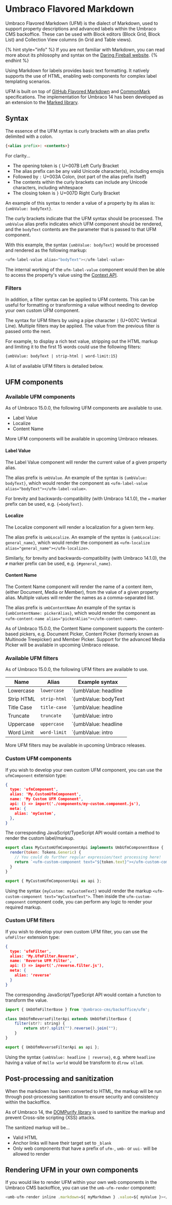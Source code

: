 # Umbraco Flavored Markdown

Umbraco Flavored Markdown (UFM) is the dialect of Markdown, used to support property descriptions and advanced labels within the Umbraco CMS backoffice. These can be used with Block editors (Block Grid, Block List) and Collection View columns (in Grid and Table views).

{% hint style="info" %}
If you are not familiar with Markdown, you can read more about its philosophy and syntax on the [Daring Fireball website](https://daringfireball.net/projects/markdown/syntax).
{% endhint %}

Using Markdown for labels provides basic text formatting. It natively supports the use of HTML, enabling web components for complex label templating scenarios.

UFM is built on top of [GitHub Flavored Markdown](https://github.github.com/gfm/) and [CommonMark](https://spec.commonmark.org/) specifications. The implementation for Umbraco 14 has been developed as an extension to the [Marked library](https://marked.js.org/).

## Syntax

The essence of the UFM syntax is curly brackets with an alias prefix delimited with a colon.

```markdown
{<alias prefix>: <contents>}
```

For clarity...

- The opening token is `{` U+007B Left Curly Bracket
- The alias prefix can be any valid Unicode character(s), including emojis
- Followed by `:` U+003A Colon, (not part of the alias prefix itself)
- The contents within the curly brackets can include any Unicode characters, including whitespace
- The closing token is `}` U+007D Right Curly Bracket

An example of this syntax to render a value of a property by its alias is: `{umbValue: bodyText}`.

The curly brackets indicate that the UFM syntax should be processed. The `umbValue` alias prefix indicates which UFM component should be rendered, and the `bodyText` contents are the parameter that is passed to that UFM component.

With this example, the syntax `{umbValue: bodyText}` would be processed and rendered as the following markup:

```js
<ufm-label-value alias="bodyText"></ufm-label-value>
```

The internal working of the `ufm-label-value` component would then be able to access the property's value using the [Context API](../extending/backoffice-setup/working-with-data/context-api).


### Filters

In addition, a filter syntax can be applied to UFM contents. This can be useful for formatting or transforming a value without needing to develop your own custom UFM component.

The syntax for UFM filters by using a pipe character `|` (U+007C Vertical Line). Multiple filters may be applied. The value from the previous filter is passed onto the next.

For example, to display a rich text value, stripping out the HTML markup and limiting it to the first 15 words could use the following filters:

```markdown
{umbValue: bodyText | strip-html | word-limit:15}
```

A list of available UFM filters is detailed below.


## UFM components

### Available UFM components

As of Umbraco 15.0.0, the following UFM components are available to use.

- Label Value
- Localize
- Content Name

More UFM components will be available in upcoming Umbraco releases.


#### Label Value

The Label Value component will render the current value of a given property alias.

The alias prefix is `umbValue`. An example of the syntax is `{umbValue: bodyText}`, which would render the component as `<ufm-label-value alias="bodyText"></ufm-label-value>`.

For brevity and backwards-compatibility (with Umbraco 14.1.0), the `=` marker prefix can be used, e.g. `{=bodyText}`.


#### Localize

The Localize component will render a localization for a given term key.

The alias prefix is `umbLocalize`. An example of the syntax is `{umbLocalize: general_name}`, which would render the component as `<ufm-localize alias="general_name"></ufm-localize>`.

Similarly, for brevity and backwards-compatibility (with Umbraco 14.1.0), the `#` marker prefix can be used, e.g. `{#general_name}`.


#### Content Name

The Content Name component will render the name of a content item, (either Document, Media or Member), from the value of a given property alias. Multiple values will render the names as a comma-separated list.

The alias prefix is `umbContentName`  An example of the syntax is `{umbContentName: pickerAlias}`, which would render the component as `<ufm-content-name alias="pickerAlias"></ufm-content-name>`.

As of Umbraco 15.0.0, the Content Name component supports the content-based pickers, e.g. Document Picker, Content Picker (formerly known as Multinode Treepicker) and Member Picker. Support for the advanced Media Picker will be available in upcoming Umbraco release.


### Available UFM filters

As of Umbraco 15.0.0, the following UFM filters are available to use.

| Name       | Alias        | Example syntax                         |
| ---------- | ------------ | -------------------------------------- |
| Lowercase  | `lowercase`  | `{umbValue: headline | lowercase}`     |
| Strip HTML | `strip-html` | `{umbValue: bodyText | strip-html}`    |
| Title Case | `title-case` | `{umbValue: headline | title-case}`    |
| Truncate   | `truncate`   | `{umbValue: intro | truncate:30:...}`  |
| Uppercase  | `uppercase`  | `{umbValue: headline | uppercase}`     |
| Word Limit | `word-limit` | `{umbValue: intro | word-limit:15}`    |

More UFM filters may be available in upcoming Umbraco releases.


### Custom UFM components

If you wish to develop your own custom UFM component, you can use the `ufmComponent` extension type:

```json
{
  type: 'ufmComponent',
  alias: 'My.CustomUfmComponent',
  name: 'My Custom UFM Component',
  api: () => import('./components/my-custom.component.js'),
  meta: {
    alias: 'myCustom',
  },
}
```

The corresponding JavaScript/TypeScript API would contain a method to render the custom label/markup.

```js
export class MyCustomUfmComponentApi implements UmbUfmComponentBase {
  render(token: Tokens.Generic) {
    // You could do further regular expression/text processing here!
    return `<ufm-custom-component text="${token.text}"></ufm-custom-component>`;
  }
}

export { MyCustomUfmComponentApi as api };
```

Using the syntax `{myCustom: myCustomText}` would render the markup `<ufm-custom-component text="myCustomText">`. Then inside the `ufm-custom-component` component code, you can perform any logic to render your required markup.


### Custom UFM filters

If you wish to develop your own custom UFM filter, you can use the `ufmFilter` extension type:

```json
{
  type: 'ufmFilter',
  alias: 'My.UfmFilter.Reverse',
  name: 'Reverse UFM Filter',
  api: () => import('./reverse.filter.js'),
  meta: {
    alias: 'reverse'
  }
}
```

The corresponding JavaScript/TypeScript API would contain a function to transform the value.

```js
import { UmbUfmFilterBase } from '@umbraco-cms/backoffice/ufm';

class UmbUfmReverseFilterApi extends UmbUfmFilterBase {
	filter(str?: string) {
		return str?.split("").reverse().join("");
	}
}

export { UmbUfmReverseFilterApi as api };
```

Using the syntax `{umbValue: headline | reverse}`, e.g. where `headline` having a value of `Hello world` would be transform to `dlrow olleH`.


## Post-processing and sanitization

When the markdown has been converted to HTML, the markup will be run through post-processing sanitization to ensure security and consistency within the backoffice.

As of Umbraco 14, the [DOMPurify library](https://github.com/cure53/DOMPurify) is used to sanitize the markup and prevent Cross-site scripting (XSS) attacks.

The sanitized markup will be...

- Valid HTML
- Anchor links will have their target set to `_blank`
- Only web components that have a prefix of `ufm-`, `umb-` or `uui-` will be allowed to render


## Rendering UFM in your own components

If you would like to render UFM within your own web components in the Umbraco CMS backoffice, you can use the `umb-ufm-render` component:

```js
<umb-ufm-render inline .markdown=${ myMarkdown } .value=${ myValue }></umb-ufm-render>
```

